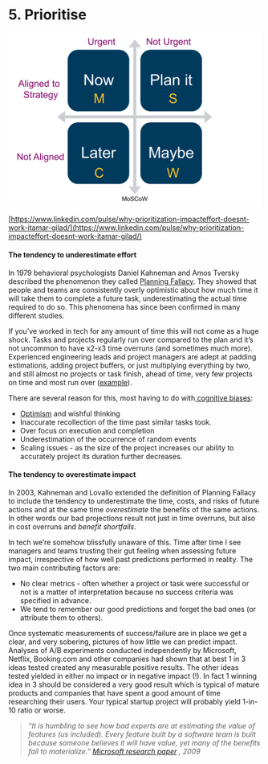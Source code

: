 # 5. Prioritise

![](../.gitbook/assets/prioritisation.png)

[https://www.linkedin.com/pulse/why-prioritization-impacteffort-doesnt-work-itamar-gilad/](https://www.linkedin.com/pulse/why-prioritization-impacteffort-doesnt-work-itamar-gilad/)

#### **The tendency to underestimate effort**

In 1979 behavioral psychologists Daniel Kahneman and Amos Tversky described the phenomenon they called [Planning Fallacy](https://en.wikipedia.org/wiki/Planning_fallacy). They showed that people and teams are consistently overly optimistic about how much time it will take them to complete a future task, underestimating the actual time required to do so. This phenomena has since been confirmed in many different studies. 

If you’ve worked in tech for any amount of time this will not come as a huge shock. Tasks and projects regularly run over compared to the plan and it’s not uncommon to have x2-x3 time overruns \(and sometimes much more\). Experienced engineering leads and project managers are adept at padding estimations, adding project buffers, or just multiplying everything by two, and still almost no projects or task finish, ahead of time, very few projects on time and most run over \([example](http://money.cnn.com/interactive/technology/kickstarter-projects-shipping/)\).

There are several reason for this, most having to do with[ cognitive biases](https://en.wikipedia.org/wiki/Cognitive_bias):

* [Optimism](https://en.wikipedia.org/wiki/Optimism_bias) and wishful thinking
* Inaccurate recollection of the time past similar tasks took.
* Over focus on execution and completion
* Underestimation of the occurrence of random events
* Scaling issues - as the size of the project increases our ability to accurately project its duration further decreases.

#### **The tendency to overestimate impact**

In 2003, Kahneman and Lovallo extended the definition of Planning Fallacy to include the tendency to underestimate the time, costs, and risks of future actions and at the same time _overestimate_ the benefits of the same actions. In other words our bad projections result not just in time overruns, but also in cost overruns and _benefit shortfalls_.

In tech we’re somehow blissfully unaware of this. Time after time I see managers and teams trusting their gut feeling when assessing future impact, irrespective of how well past predictions performed in reality. The two main contributing factors are:

* No clear metrics - often whether a project or task were successful or not is a matter of interpretation because no success criteria was specified in advance.
* We tend to remember our good predictions and forget the bad ones \(or attribute them to others\).

Once systematic measurements of success/failure are in place we get a clear, and very sobering, pictures of how little we can predict impact. Analyses of A/B experiments conducted independently by Microsoft, Netflix, Booking.com and other companies had shown that at best 1 in 3 ideas tested created any measurable positive results. The other ideas tested yielded in either no impact or in negative impact \(!\). In fact 1 winning idea in 3 should be considered a very good result which is typical of mature products and companies that have spent a good amount of time researching their users. Your typical startup project will probably yield 1-in-10 ratio or worse.

> _“It is humbling to see how bad experts are at estimating the value of features \(us included\). Every feature built by a software team is built because someone believes it will have value, yet many of the benefits fail to materialize.”_ [_Microsoft research paper_](http://ai.stanford.edu/~ronnyk/ExPThinkWeek2009Public.pdf) _, 2009_

